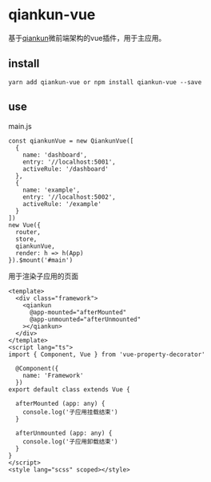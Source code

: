 # qiankun-vue
基于[qiankun](https://github.com/umijs/qiankun)微前端架构的vue插件，用于主应用。

## install
```shell
yarn add qiankun-vue or npm install qiankun-vue --save
```
## use

main.js
```vuejs
const qiankunVue = new QiankunVue([
  {
    name: 'dashboard',
    entry: '//localhost:5001',
    activeRule: '/dashboard'
  },
  {
    name: 'example',
    entry: '//localhost:5002',
    activeRule: '/example'
  }
])
new Vue({
  router,
  store,
  qiankunVue,
  render: h => h(App)
}).$mount('#main')
```

用于渲染子应用的页面

```vue
<template>
  <div class="framework">
    <qiankun
      @app-mounted="afterMounted"
      @app-unmounted="afterUnmounted"
    ></qiankun>
  </div>
</template>
<script lang="ts">
import { Component, Vue } from 'vue-property-decorator'

  @Component({
    name: 'Framework'
  })
export default class extends Vue {

  afterMounted (app: any) {
    console.log('子应用挂载结束')
  }

  afterUnmounted (app: any) {
    console.log('子应用卸载结束')
  }
}
</script>
<style lang="scss" scoped></style>

```

